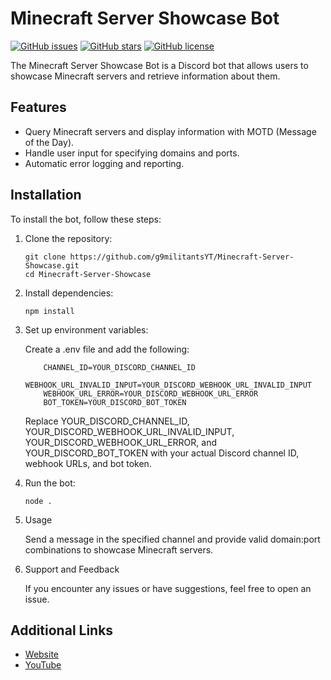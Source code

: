 # Minecraft Server Showcase Bot

[![GitHub issues](https://img.shields.io/github/issues/g9militantsYT/Minecraft-Server-Showcase)](https://github.com/g9militantsYT/Minecraft-Server-Showcase/issues)
[![GitHub stars](https://img.shields.io/github/stars/g9militantsYT/Minecraft-Server-Showcase)](https://github.com/g9militantsYT/Minecraft-Server-Showcase/stargazers)
[![GitHub license](https://img.shields.io/github/license/g9militantsYT/Minecraft-Server-Showcase)](https://github.com/g9militantsYT/Minecraft-Server-Showcase/blob/Embernodes/LICENSE)

The Minecraft Server Showcase Bot is a Discord bot that allows users to showcase Minecraft servers and retrieve information about them.

## Features

- Query Minecraft servers and display information with MOTD (Message of the Day).
- Handle user input for specifying domains and ports.
- Automatic error logging and reporting.

## Installation

To install the bot, follow these steps:

1. Clone the repository:

    ```
    git clone https://github.com/g9militantsYT/Minecraft-Server-Showcase.git
    cd Minecraft-Server-Showcase
    ```

2. Install dependencies:

    ```
    npm install
    ```

3. Set up environment variables:

    Create a .env file and add the following:

    ```
        CHANNEL_ID=YOUR_DISCORD_CHANNEL_ID
        WEBHOOK_URL_INVALID_INPUT=YOUR_DISCORD_WEBHOOK_URL_INVALID_INPUT
        WEBHOOK_URL_ERROR=YOUR_DISCORD_WEBHOOK_URL_ERROR
        BOT_TOKEN=YOUR_DISCORD_BOT_TOKEN
    ```

    Replace YOUR_DISCORD_CHANNEL_ID, YOUR_DISCORD_WEBHOOK_URL_INVALID_INPUT, YOUR_DISCORD_WEBHOOK_URL_ERROR, and YOUR_DISCORD_BOT_TOKEN with your actual Discord channel ID, webhook URLs, and bot token.

4. Run the bot:

    ```
    node .
    ```

5. Usage

    Send a message in the specified channel and provide valid domain:port combinations to showcase Minecraft servers.

6. Support and Feedback

    If you encounter any issues or have suggestions, feel free to open an issue.

## Additional Links

- [Website](https://g9aerospace.in/)
- [YouTube](https://www.youtube.com/@G9AEROSPACEYT)
